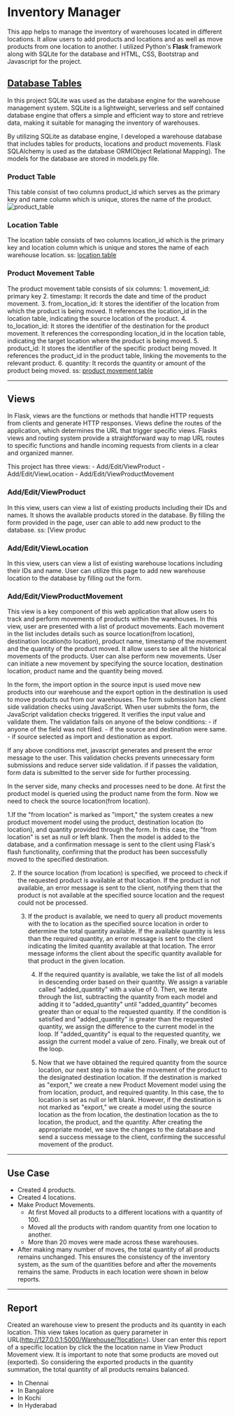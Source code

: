 # **Inventory Manager**

This app helps to manage the inventory of warehouses located in different locations. It allow users to add products and locations and as well as move products from one location to another. I utilized Python's **Flask** framework along with SQLite for the database and HTML, CSS, Bootstrap and Javascript for the project.

## [**Database Tables**](https://github.com/Poova53/Inventory_Manager_Using_Flask/tree/main/instance)

In this project SQLite was used as the database engine for the warehouse management system. SQLite is a lightweight, serverless and self contained database engine that offers a simple and efficient way to store and retrieve data, making it suitable for managing the inventory of warehouses.

By utilizing SQLite as database engine, I developed a warehouse database that includes tables for products, locations and product movements. Flask SQLAlchemy is used as the database ORM(Object Relational Mapping). The models for the database are stored in models.py file.

### Product Table

This table consist of two columns product_id which serves as the primary key and name column which is unique, stores the name of the product.
![product_table](https://github.com/Poova53/Inventory_Manager_Using_Flask/assets/75072789/867691af-1138-4779-939c-23a793a5c7d9)

### Location Table

The location table consists of two columns location_id which is the primary key and location column which is unique and stores the name of each warehouse location.
ss: [location table](https://github.com/Poova53/Inventory_Manager_Using_Flask/blob/main/screenshots/location_table.jpg)

### Product Movement Table

The product movement table consists of six columns:
    1. movement_id: primary key
    2. timestamp: It records the date and time of the product movement.
    3. from_location_id: It stores the identifier of the location from which the product is being moved. It references the location_id in the location table, indicating the source location of the product.
    4. to_location_id: It stores the identifier of the destination for the product movement. It references the corresponding location_id in the location table, indicating the target location where the product is being moved.
    5. product_id: It stores the identifier of the specific product being moved. It references the product_id in the product table, linking the movements to the relevant product.
    6. quantity: It records the quantity or amount of the product being moved.
ss: [product movement table](https://github.com/Poova53/Inventory_Manager_Using_Flask/blob/main/screenshots/product_movement_table.jpg)

---

## **Views**

In Flask, views are the functions or methods that handle HTTP requests from clients and generate HTTP responses. Views define the routes of the application, which determines the URL that trigger specific views. Flasks views and routing system provide a straightforward way to map URL routes to specific functions and handle incoming requests from clients in a clear and organized manner.

This project has three views:
        - Add/Edit/ViewProduct
        - Add/Edit/ViewLocation
        - Add/Edit/ViewProductMovement

### Add/Edit/ViewProduct

In this view, users can view a list of existing products including their IDs and names. It shows the available products stored in the database. By filling the form provided in the page, user can able to add new product to the database.
ss: [View produc

### Add/Edit/ViewLocation

In this view, users can view a list of existing warehouse locations including their IDs and name. User can utilize this page to add new warehouse location to the database by filling out the form.

### Add/Edit/ViewProductMovement

This view is a key component of this web application that allow users to track and perform movements of products within the warehouses. In this view, user are presented with a list of product movements. Each movement in the list includes details such as source location(from location), destination location(to location), product name, timestamp of the movement and the quantity of the product moved. It allow users to see all the historical movements of the products. User can alse perform new movements. User can initiate a new movement by specifying the source location, destination location, product name and the quantity being moved.

In the form, the import option in the source input is used move new products into our warehouse and the export option in the destination is used to move products out from our warehouses. The form submission has client side validation checks using JavaScript. When user submits the form, the JavaScript validation checks triggered. It verifies the input value and validate them. The validation fails on anyone of the below conditions:
        - if anyone of the field was not filled.
        - if the source and destination were same.
        - if source selected as import and destionation as export.

If any above conditions met, javascript generates and present the error message to the user. This validation checks prevents unnecessary form submissions and reduce server side validation. if if passes the validation, form data is submitted to the server side for further processing.

In the server side, many checks and processes need to be done. At first the product model is queried using the product name from the form. Now we need to check the source location(from location).

1.If the "from location" is marked as "import," the system creates a new product movement model using the product, destination location (to location), and quantity provided through the form. In this case, the "from location" is set as null or left blank. Then the model is added to the database, and a confirmation message is sent to the client using Flask's flash functionality, confirming that the product has been successfully moved to the specified destination.

2. If the source location (from location) is specified, we proceed to check if the requested product is available at that location. If the product is not available, an error message is sent to the client, notifying them that the product is not available at the specified source location and the request could not be processed.

   3. If the product is available, we need to query all product movements with the to location as the specified source location in order to determine the total quantity available. If the available quantity is less than the required quantity, an error message is sent to the client indicating the limited quantity available at that location. The error message informs the client about the specific quantity available for that product in the given location.

        4. If the required quantity is available, we take the list of all models in descending order based on their quantity. We assign a variable called "added_quantity" with a value of 0. Then, we iterate through the list, subtracting the quantity from each model and adding it to "added_quantity" until "added_quantity" becomes greater than or equal to the requested quantity. If the condition is satisfied and "added_quantity" is greater than the requested quantity, we assign the difference to the current model in the loop. If "added_quantity" is equal to the requested quantity, we assign the current model a value of zero. Finally, we break out of the loop.

        5. Now that we have obtained the required quantity from the source location, our next step is to make the movement of the product to the designated destination location. If the destination is marked as "export," we create a new Product Movement model using the from location, product, and required quantity. In this case, the to location is set as null or left blank. However, if the destination is not marked as "export," we create a model using the source location as the from location, the destination location as the to location, the product, and the quantity. After creating the appropriate model, we save the changes to the database and send a success message to the client, confirming the successful movement of the product.

---

## **Use Case**

- Created 4 products.
- Created 4 locations.
- Make Product Movements.
  - At first Moved all products to a different locations with a quantity of 100.
  - Moved all the products with random quantity from one location to another.
  - More than 20 moves were made across these warehouses.
- After making many number of moves, the total quantity of all products remains unchanged. This ensures the consistency of the inventory system, as the sum of the quantities before and after the movements remains the same. Products in each location were shown in below reports.

---

## **Report**

Created an warehouse view to present the products and its quantity in each location. This view takes location as query parameter in URL(http://127.0.0.1:5000/Warehouse/?location=<location name>). User can enter this report of a specific location by click the the location name in View Product Movement view. It is important to note that some products are moved out (exported). So considering the exported products in the quantity summation, the total quantity of all products remains balanced.

- In Chennai
- In Bangalore
- In Kochi
- In Hyderabad
